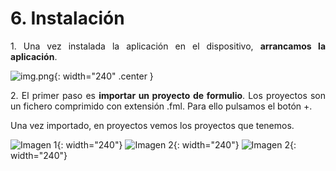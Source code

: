 # 6. Instalación
<div style="text-align: justify;">
<p>1. Una vez instalada la aplicación en el dispositivo, <strong>arrancamos la aplicación</strong>.</p>
</div>

![img.png](../img/installation1.png){: width="240" .center }

<div style="text-align: justify;">
<p>2. El primer paso es <strong>importar un proyecto de formulio</strong>. Los proyectos son un fichero comprimido con extensión .fml. Para ello pulsamos el botón +.</p>
<p>Una vez importado, en proyectos vemos los proyectos que tenemos.</p>
</div>

![Imagen 1](../img/installation2.png){: width="240"} ![Imagen 2](../img/installation3.png){: width="240"} ![Imagen 2](../img/installation4.png){: width="240"}  

